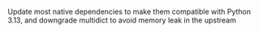 Update most native dependencies to make them compatible with Python 3.13, and downgrade multidict to avoid memory leak in the upstream
